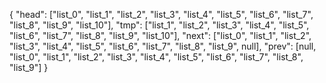 {
  "head": ["list_0", "list_1", "list_2", "list_3", "list_4", "list_5", "list_6", "list_7", "list_8", "list_9", "list_10"],
  "tmp": ["list_1", "list_2", "list_3", "list_4", "list_5", "list_6", "list_7", "list_8", "list_9", "list_10"],
  "next": ["list_0", "list_1", "list_2", "list_3", "list_4", "list_5", "list_6", "list_7", "list_8", "list_9", null],
  "prev": [null, "list_0", "list_1", "list_2", "list_3", "list_4", "list_5", "list_6", "list_7", "list_8", "list_9"]
}
